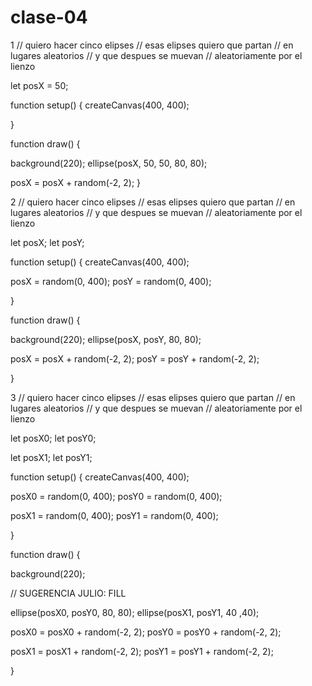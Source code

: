 # clase-04
1
// quiero hacer cinco elipses
// esas elipses quiero que partan
// en lugares aleatorios
// y que despues se muevan
// aleatoriamente por el lienzo

let posX = 50;

function setup() {
  createCanvas(400, 400);
  
}

function draw() {
  
  background(220);
  ellipse(posX, 50, 50, 80, 80);
  
  posX = posX + random(-2, 2); 
}

2
// quiero hacer cinco elipses
// esas elipses quiero que partan
// en lugares aleatorios
// y que despues se muevan
// aleatoriamente por el lienzo

let posX;
let posY;

function setup() {
  createCanvas(400, 400);
  
  posX = random(0, 400);
  posY = random(0, 400);
  
}

function draw() {

  background(220);
  ellipse(posX, posY, 80, 80);
  
  posX = posX + random(-2, 2);
  posY = posY + random(-2, 2);
  
}

3
// quiero hacer cinco elipses
// esas elipses quiero que partan
// en lugares aleatorios
// y que despues se muevan
// aleatoriamente por el lienzo

let posX0;
let posY0;

let posX1;
let posY1;


function setup() {
  createCanvas(400, 400);
  
  posX0 = random(0, 400);
  posY0 = random(0, 400);
  
  posX1 = random(0, 400);
  posY1 = random(0, 400);
  
}

function draw() {

  background(220);
  
  // SUGERENCIA JULIO: FILL
  
  ellipse(posX0, posY0, 80, 80);
  ellipse(posX1, posY1, 40 ,40);
  
  posX0 = posX0 + random(-2, 2);
  posY0 = posY0 + random(-2, 2);
  
  posX1 = posX1 + random(-2, 2);
  posY1 = posY1 + random(-2, 2);
  
}
